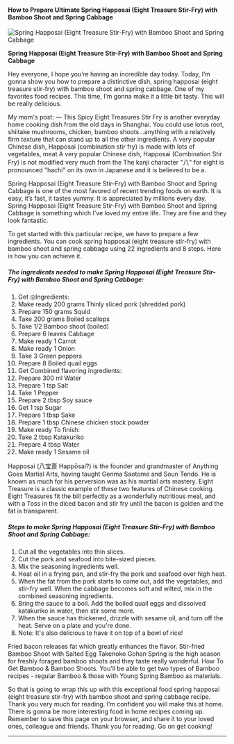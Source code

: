             

#### How to Prepare Ultimate Spring Happosai (Eight Treasure Stir-Fry) with Bamboo Shoot and Spring Cabbage

![Spring Happosai (Eight Treasure Stir-Fry) with Bamboo Shoot and Spring Cabbage](https://img-global.cpcdn.com/recipes/5562817219395584/751x532cq70/spring-happosai-eight-treasure-stir-fry-with-bamboo-shoot-and-spring-cabbage-recipe-main-photo.jpg)

**Spring Happosai (Eight Treasure Stir-Fry) with Bamboo Shoot and Spring Cabbage**

Hey everyone, I hope you’re having an incredible day today. Today, I’m gonna show you how to prepare a distinctive dish, spring happosai (eight treasure stir-fry) with bamboo shoot and spring cabbage. One of my favorites food recipes. This time, I’m gonna make it a little bit tasty. This will be really delicious.

My mom's post: — This Spicy Eight Treasures Stir Fry is another everyday home cooking dish from the old days in Shanghai. You could use lotus root, shiitake mushrooms, chicken, bamboo shoots…anything with a relatively firm texture that can stand up to all the other ingredients. A very popular Chinese dish, Happosai (combination stir fry) is made with lots of vegetables, meat A very popular Chinese dish, Happosai (Combination Stir Fry) is not modified very much from the The kanji character "八" for eight is pronounced "hachi" on its own in Japanese and it is believed to be a.

Spring Happosai (Eight Treasure Stir-Fry) with Bamboo Shoot and Spring Cabbage is one of the most favored of recent trending foods on earth. It is easy, it’s fast, it tastes yummy. It is appreciated by millions every day. Spring Happosai (Eight Treasure Stir-Fry) with Bamboo Shoot and Spring Cabbage is something which I’ve loved my entire life. They are fine and they look fantastic.

To get started with this particular recipe, we have to prepare a few ingredients. You can cook spring happosai (eight treasure stir-fry) with bamboo shoot and spring cabbage using 22 ingredients and 8 steps. Here is how you can achieve it.

##### The ingredients needed to make Spring Happosai (Eight Treasure Stir-Fry) with Bamboo Shoot and Spring Cabbage:

1.  Get ◎Ingredients:
2.  Make ready 200 grams Thinly sliced pork (shredded pork)
3.  Prepare 150 grams Squid
4.  Take 200 grams Boiled scallops
5.  Take 1/2 Bamboo shoot (boiled)
6.  Prepare 6 leaves Cabbage
7.  Make ready 1 Carrot
8.  Make ready 1 Onion
9.  Take 3 Green peppers
10.  Prepare 8 Boiled quail eggs
11.  Get Combined flavoring ingredients:
12.  Prepare 300 ml Water
13.  Prepare 1 tsp Salt
14.  Take 1 Pepper
15.  Prepare 2 tbsp Soy sauce
16.  Get 1 tsp Sugar
17.  Prepare 1 tbsp Sake
18.  Prepare 1 tbsp Chinese chicken stock powder
19.  Make ready To finish:
20.  Take 2 tbsp Katakuriko
21.  Prepare 4 tbsp Water
22.  Make ready 1 Sesame oil

Happosai (八宝斎 Happōsai?) is the founder and grandmaster of Anything Goes Martial Arts, having taught Genma Saotome and Soun Tendo. He is known as much for his perversion was as his martial arts mastery. Eight Treasure is a classic example of these two features of Chinese cooking. Eight Treasures fit the bill perfectly as a wonderfully nutritious meal, and with a Toss in the diced bacon and stir fry until the bacon is golden and the fat is transparent.

##### Steps to make Spring Happosai (Eight Treasure Stir-Fry) with Bamboo Shoot and Spring Cabbage:

1.  Cut all the vegetables into thin slices.
2.  Cut the pork and seafood into bite-sized pieces.
3.  Mix the seasoning ingredients well.
4.  Heat oil in a frying pan, and stir-fry the pork and seafood over high heat.
5.  When the fat from the pork starts to come out, add the vegetables, and stir-fry well. When the cabbage becomes soft and wilted, mix in the combined seasoning ingredients.
6.  Bring the sauce to a boil. Add the boiled quail eggs and dissolved katakuriko in water, then stir some more.
7.  When the sauce has thickened, drizzle with sesame oil, and turn off the heat. Serve on a plate and you're done.
8.  Note: It's also delicious to have it on top of a bowl of rice!

Fried bacon releases fat which greatly enhances the flavor. Stir-fried Bamboo Shoot with Salted Egg Takenoko Gohan Spring is the high season for freshly foraged bamboo shoots and they taste really wonderful. How To Get Bamboo & Bamboo Shoots. You'll be able to get two types of Bamboo recipes - regular Bamboo & those with Young Spring Bamboo as materials.

So that is going to wrap this up with this exceptional food spring happosai (eight treasure stir-fry) with bamboo shoot and spring cabbage recipe. Thank you very much for reading. I’m confident you will make this at home. There is gonna be more interesting food in home recipes coming up. Remember to save this page on your browser, and share it to your loved ones, colleague and friends. Thank you for reading. Go on get cooking!

* * *